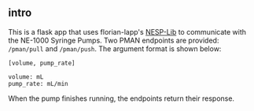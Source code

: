 ## intro
This is a flask app that uses florian-lapp's [NESP-Lib](https://github.com/florian-lapp/nesp-lib-py) to communicate with the NE-1000 Syringe Pumps. Two PMAN endpoints are provided: `/pman/pull` and `/pman/push`. The argument format is shown below: 

```
[volume, pump_rate]

volume: mL
pump_rate: mL/min
```

When the pump finishes running, the endpoints return their response.
